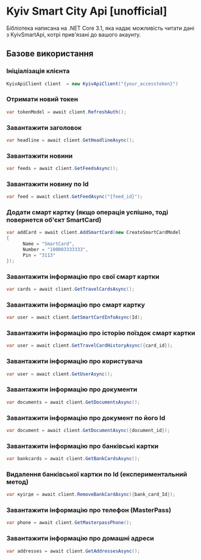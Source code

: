 # Kyiv Smart City Api [unofficial]
Бібліотека написана на .NET Core 3.1, яка надає можливість читати дані з KyivSmartApi, котрі прив'язані до вашого акаунту.
## Базове використання
### Ініціалізація клієнта
```csharp
KyivApiClient client  = new KyivApiClient("{your_accesstoken}")
```
### Отримати новий токен
```csharp
var tokenModel = await client.RefreshAuth();
```
### Завантажити заголовок
```csharp
var headline = await client.GetHeadlineAsync();
```
### Завантажити новини
```csharp
var feeds = await client.GetFeedsAsync();
```
### Завантажити новину по Id
```csharp
var feed = await client.GetFeedAsync("{feed_id}");
```
### Додати смарт картку (якщо операція успішно, тоді повернется об'єкт SmartCard)
```csharp
var addCard = await client.AddSmartCard(new CreateSmartCardModel
{
      Name = "SmartCard",
      Number = "100003333333",
      Pin = "3113"
});
```
### Завантажити інформацію про свої смарт картки
```csharp
var cards = await client.GetTravelCardsAsync();
```
### Завантажити інформацію про смарт картку
```csharp
var user = await client.GetSmartCardInfoAsync(Id);
```
### Завантажити інформацію про історію поїздок смарт картки
```csharp
var user = await client.GetTravelCardHistoryAsync({card_id});
```
### Завантажити інформацію про користувача
```csharp
var user = await client.GetUserAsync();
```
### Завантажити інформацію про документи
```csharp
var documents = await client.GetDocumentsAsync();
```
### Завантажити інформацію про документ по його Id
```csharp
var document = await client.GetDocumentAsync({document_id});
```
### Завантажити інформацію про банківські картки
```csharp
var bankcards = await client.GetBankCardsAsync();
```
### Видалення банківської картки по Id (експериментальний метод)
```csharp
var куігде = await client.RemoveBankCardAsync({bank_card_Id});
```
### Завантажити інформацію про телефон (MasterPass)
```csharp
var phone = await client.GetMasterpassPhone();
```
### Завантажити інформацію про домашні адреси
```csharp
var addresses = await client.GetAddressesAsync();
```
